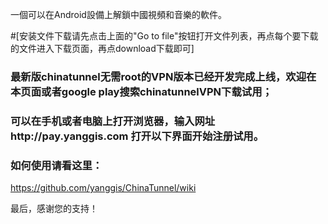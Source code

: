 一個可以在Android設備上解鎖中國視頻和音樂的軟件。

#[安装文件下载请先点击上面的"Go to file"按钮打开文件列表，再点每个要下载的文件进入下载页面，再点download下载即可]
### 最新版chinatunnel无需root的VPN版本已经开发完成上线，欢迎在本页面或者google play搜索chinatunnelVPN下载试用；

### 可以在手机或者电脑上打开浏览器，输入网址http://pay.yanggis.com   打开以下界面开始注册试用。

### 如何使用请看这里：
https://github.com/yanggis/ChinaTunnel/wiki

最后，感谢您的支持！
